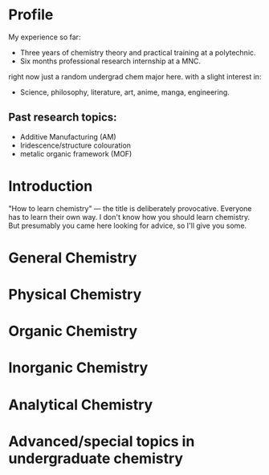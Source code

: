 <!DOCTYPE html>
<html>


<h1>
     Profile
</h1>
My experience so far:
<ul>
    <li> Three years of chemistry theory and practical training at a polytechnic. </li>
    <li> Six months professional research internship at a MNC.</li>

</ul>
right now just a random undergrad chem major here. with a slight interest in:
<ul>
    <li> Science, philosophy, literature, art, anime, manga, engineering. </li>
</ul>

<h2>    
    Past research topics:
</h2>
<ul>
    <li>Additive Manufacturing (AM)</li>
    <li>Iridescence/structure colouration</li>
    <li>metalic organic framework (MOF)</li>
</ul>

<h1>
    Introduction
</h1>
<p> 
"How to learn chemistry" — the title is deliberately provocative. Everyone has to learn their own way. I don't know how you should learn chemistry. But presumably you came here looking for advice, so I'll give you some.

</p>

<h1>
General Chemistry
</h1>

<h1>
Physical Chemistry
</h1>
<h1>
Organic Chemistry
</h1>
<h1>
Inorganic Chemistry
</h1>
<h1>
Analytical Chemistry
</h1>
<h1>
Advanced/special topics in undergraduate chemistry
</h1>
